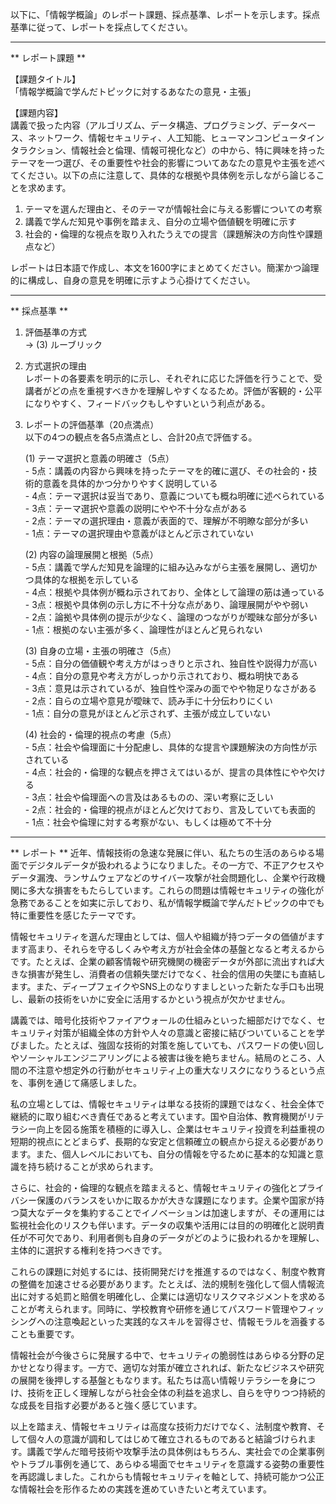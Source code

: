 以下に、「情報学概論」のレポート課題、採点基準、レポートを示します。採点基準に従って、レポートを採点してください。

---------------------------------------
** レポート課題 **

【課題タイトル】  
「情報学概論で学んだトピックに対するあなたの意見・主張」

【課題内容】  
講義で扱った内容（アルゴリズム、データ構造、プログラミング、データベース、ネットワーク、情報セキュリティ、人工知能、ヒューマンコンピュータインタラクション、情報社会と倫理、情報可視化など）の中から、特に興味を持ったテーマを一つ選び、その重要性や社会的影響についてあなたの意見や主張を述べてください。以下の点に注意して、具体的な根拠や具体例を示しながら論じることを求めます。

1. テーマを選んだ理由と、そのテーマが情報社会に与える影響についての考察  
2. 講義で学んだ知見や事例を踏まえ、自分の立場や価値観を明確に示す  
3. 社会的・倫理的な視点を取り入れたうえでの提言（課題解決の方向性や課題点など）

レポートは日本語で作成し、本文を1600字にまとめてください。簡潔かつ論理的に構成し、自身の意見を明確に示すよう心掛けてください。

---------------------------------------
** 採点基準 **

1. 評価基準の方式  
   → (3) ルーブリック

2. 方式選択の理由  
   レポートの各要素を明示的に示し、それぞれに応じた評価を行うことで、受講者がどの点を重視すべきかを理解しやすくなるため。評価が客観的・公平になりやすく、フィードバックもしやすいという利点がある。

3. レポートの評価基準（20点満点）  
   以下の4つの観点を各5点満点とし、合計20点で評価する。

   (1) テーマ選択と意義の明確さ（5点）  
       - 5点：講義の内容から興味を持ったテーマを的確に選び、その社会的・技術的意義を具体的かつ分かりやすく説明している  
       - 4点：テーマ選択は妥当であり、意義についても概ね明確に述べられている  
       - 3点：テーマ選択や意義の説明にやや不十分な点がある  
       - 2点：テーマの選択理由・意義が表面的で、理解が不明瞭な部分が多い  
       - 1点：テーマの選択理由や意義がほとんど示されていない  

   (2) 内容の論理展開と根拠（5点）  
       - 5点：講義で学んだ知見を論理的に組み込みながら主張を展開し、適切かつ具体的な根拠を示している  
       - 4点：根拠や具体例が概ね示されており、全体として論理の筋は通っている  
       - 3点：根拠や具体例の示し方に不十分な点があり、論理展開がやや弱い  
       - 2点：論拠や具体例の提示が少なく、論理のつながりが曖昧な部分が多い  
       - 1点：根拠のない主張が多く、論理性がほとんど見られない  

   (3) 自身の立場・主張の明確さ（5点）  
       - 5点：自分の価値観や考え方がはっきりと示され、独自性や説得力が高い  
       - 4点：自分の意見や考え方がしっかり示されており、概ね明快である  
       - 3点：意見は示されているが、独自性や深みの面でやや物足りなさがある  
       - 2点：自らの立場や意見が曖昧で、読み手に十分伝わりにくい  
       - 1点：自分の意見がほとんど示されず、主張が成立していない  

   (4) 社会的・倫理的視点の考慮（5点）  
       - 5点：社会や倫理面に十分配慮し、具体的な提言や課題解決の方向性が示されている  
       - 4点：社会的・倫理的な観点を押さえてはいるが、提言の具体性にやや欠ける  
       - 3点：社会や倫理面への言及はあるものの、深い考察に乏しい  
       - 2点：社会的・倫理的視点がほとんど欠けており、言及していても表面的  
       - 1点：社会や倫理に対する考察がない、もしくは極めて不十分  

---------------------------------------
** レポート **
近年、情報技術の急速な発展に伴い、私たちの生活のあらゆる場面でデジタルデータが扱われるようになりました。その一方で、不正アクセスやデータ漏洩、ランサムウェアなどのサイバー攻撃が社会問題化し、企業や行政機関に多大な損害をもたらしています。これらの問題は情報セキュリティの強化が急務であることを如実に示しており、私が情報学概論で学んだトピックの中でも特に重要性を感じたテーマです。

情報セキュリティを選んだ理由としては、個人や組織が持つデータの価値がますます高まり、それらを守るしくみや考え方が社会全体の基盤となると考えるからです。たとえば、企業の顧客情報や研究機関の機密データが外部に流出すれば大きな損害が発生し、消費者の信頼失墜だけでなく、社会的信用の失墜にも直結します。また、ディープフェイクやSNS上のなりすましといった新たな手口も出現し、最新の技術をいかに安全に活用するかという視点が欠かせません。

講義では、暗号化技術やファイアウォールの仕組みといった細部だけでなく、セキュリティ対策が組織全体の方針や人々の意識と密接に結びついていることを学びました。たとえば、強固な技術的対策を施していても、パスワードの使い回しやソーシャルエンジニアリングによる被害は後を絶ちません。結局のところ、人間の不注意や想定外の行動がセキュリティ上の重大なリスクになりうるという点を、事例を通じて痛感しました。

私の立場としては、情報セキュリティは単なる技術的課題ではなく、社会全体で継続的に取り組むべき責任であると考えています。国や自治体、教育機関がリテラシー向上を図る施策を積極的に導入し、企業はセキュリティ投資を利益重視の短期的視点にとどまらず、長期的な安定と信頼確立の観点から捉える必要があります。また、個人レベルにおいても、自分の情報を守るために基本的な知識と意識を持ち続けることが求められます。

さらに、社会的・倫理的な観点を踏まえると、情報セキュリティの強化とプライバシー保護のバランスをいかに取るかが大きな課題になります。企業や国家が持つ莫大なデータを集約することでイノベーションは加速しますが、その運用には監視社会化のリスクも伴います。データの収集や活用には目的の明確化と説明責任が不可欠であり、利用者側も自身のデータがどのように扱われるかを理解し、主体的に選択する権利を持つべきです。

これらの課題に対処するには、技術開発だけを推進するのではなく、制度や教育の整備を加速させる必要があります。たとえば、法的規制を強化して個人情報流出に対する処罰と賠償を明確化し、企業には適切なリスクマネジメントを求めることが考えられます。同時に、学校教育や研修を通じてパスワード管理やフィッシングへの注意喚起といった実践的なスキルを習得させ、情報モラルを涵養することも重要です。

情報社会が今後さらに発展する中で、セキュリティの脆弱性はあらゆる分野の足かせとなり得ます。一方で、適切な対策が確立されれば、新たなビジネスや研究の展開を後押しする基盤ともなります。私たちは高い情報リテラシーを身につけ、技術を正しく理解しながら社会全体の利益を追求し、自らを守りつつ持続的な成長を目指す必要があると強く感じています。

以上を踏まえ、情報セキュリティは高度な技術力だけでなく、法制度や教育、そして個々人の意識が調和してはじめて確立されるものであると結論づけられます。講義で学んだ暗号技術や攻撃手法の具体例はもちろん、実社会での企業事例やトラブル事例を通じて、あらゆる場面でセキュリティを意識する姿勢の重要性を再認識しました。これからも情報セキュリティを軸として、持続可能かつ公正な情報社会を形作るための実践を進めていきたいと考えています。

